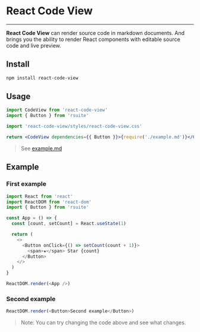 # React Code View

---

**React Code View** can render source code in markdown documents. And brings you the ability to render React components with editable source code and live preview.

## Install

```bash
npm install react-code-view
```

## Usage

```jsx
import CodeView from 'react-code-view'
import { Button } from 'rsuite'

import 'react-code-view/styles/react-code-view.css'

return <CodeView dependencies={{ Button }}>{require('./example.md')}</CodeView>
```

> See [example.md](https://github.com/simonguo/react-code-view/blob/main/docs/example.md)

## Example

### First example

<!--start-code-->

```js
import React from 'react'
import ReactDOM from 'react-dom'
import { Button } from 'rsuite'

const App = () => {
  const [count, setCount] = React.useState(1)

  return (
    <>
      <Button onClick={() => setCount(count + 1)}>
        <span>★</span> Star {count}
      </Button>
    </>
  )
}

ReactDOM.render(<App />)
```

<!--end-code-->

### Second example

<!--start-code-->

```js
ReactDOM.render(<Button>Second example</Button>)
```

<!--end-code-->

> Note: You can try changing the code above and see what changes.
